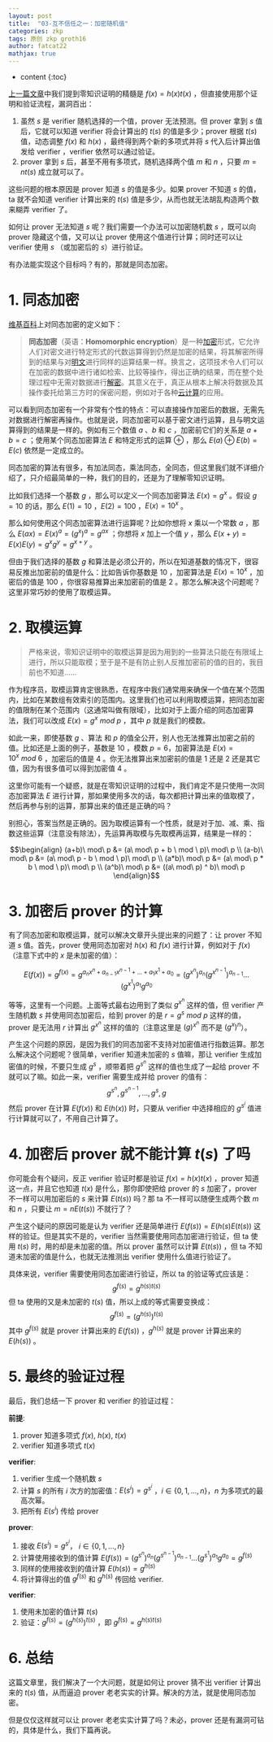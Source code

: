 ```yaml
---
layout: post
title:  "03-互不信任之一：加密随机值"
categories: zkp
tags: 原创 zkp groth16 
author: fatcat22
mathjax: true
---
```


* content
{:toc}




[上一篇文章](https://yangzhe.me/2023/10/12/how-to-proof-own-a-polynomial)中我们提到零知识证明的精髓是 $f(x)=h(x)t(x)$ ，但直接使用那个证明和验证流程，漏洞百出：
1. 虽然  $s$ 是 verifier 随机选择的一个值，prover 无法预测。但 prover 拿到 $s$ 值后，它就可以知道 verifier 将会计算出的 $t(s)$ 的值是多少；prover 根据 $t(s)$ 值，动态调整 $f(x)$ 和 $h(x)$ ，最终得到两个新的多项式并将 $s$  代入后计算出值发给 verifier ，verifier 依然可以通过验证。
2. prover 拿到 $s$ 后，甚至不用有多项式，随机选择两个值 $m$ 和 $n$ ，只要 $m = nt(s)$ 成立就可以了。

这些问题的根本原因是 prover 知道 $s$ 的值是多少。如果 prover 不知道 $s$ 的值， ta 就不会知道 verifier 计算出来的 $t(s)$ 值是多少，从而也就无法胡乱构造两个数来糊弄 verifier 了。

如何让 prover 无法知道 $s$ 呢？我们需要一个办法可以加密随机数 $s$ ，既可以向 prover 隐藏这个值，又可以让 prover 使用这个值进行计算；同时还可以让 verifier 使用 $s$ （或加密后的 $s$）进行验证。

有办法能实现这个目标吗？有的，那就是同态加密。

# 1. 同态加密
[维基百科](https://zh.wikipedia.org/zh-hans/%E5%90%8C%E6%80%81%E5%8A%A0%E5%AF%86)上对同态加密的定义如下：
>**同态加密**（英语：**Homomorphic encryption**）是一种[加密](https://zh.wikipedia.org/wiki/%E5%8A%A0%E5%AF%86 "加密")形式，它允许人们对密文进行特定形式的代数运算得到仍然是加密的结果，将其解密所得到的结果与对[明文](https://zh.wikipedia.org/wiki/%E6%98%8E%E6%96%87 "明文")进行同样的运算结果一样。换言之，这项技术令人们可以在加密的数据中进行诸如检索、比较等操作，得出正确的结果，而在整个处理过程中无需对数据进行[解密](https://zh.wikipedia.org/wiki/%E8%A7%A3%E5%AF%86 "解密")。其意义在于，真正从根本上解决将数据及其操作委托给第三方时的保密问题，例如对于各种[云计算](https://zh.wikipedia.org/wiki/%E4%BA%91%E8%AE%A1%E7%AE%97 "云计算")的应用。

可以看到同态加密有一个非常有个性的特点：可以直接操作加密后的数据，无需先对数据进行解密再操作。也就是说，同态加密可以基于密文进行运算，且与明文运算得到的结果是一样的。例如有三个数值 $a$ 、$b$ 和 $c$ ，加密前它们的关系是 $a+b=c$ ；使用某个同态加密算法 $E$ 和特定形式的运算 $\oplus$ ，那么 $E(a) \oplus E(b)=E(c)$ 依然是一定成立的。 

同态加密的算法有很多，有加法同态，乘法同态，全同态，但这里我们就不详细介绍了，只介绍最简单的一种，我们的目的，还是为了理解零知识证明。

比如我们选择一个基数 $g$ ，那么可以定义一个同态加密算法 $E(x)=g^x$ 。假设 $g=10$ 的话，那么 $E(1)=10$ ，$E(2)=100$ ，$E(x)=10^x$ 。

那么如何使用这个同态加密算法进行运算呢？比如你想将 $x$ 乘以一个常数 $a$ ，那么 $E(ax)={E(x)}^a=(g^x)^a=g^{ax}$ ；你想将 $x$ 加上一个值 $y$ ，那么 $E(x+y)=E(x)E(y)=g^xg^y=g^{x+y}$ 。

但由于我们选择的基数 $g$ 和算法是必须公开的，所以在知道基数的情况下，很容易反推出加密前的值是什么：比如告诉你基数是 10 ，加密算法是 $E(x)=10^x$  ，加密后的值是 100 ，你很容易推算出来加密前的值是 2 。那怎么解决这个问题呢？这里非常巧妙的使用了取模运算。

# 2. 取模运算
> 严格来说，零知识证明中的取模运算是因为用到的一些算法只能在有限域上进行，所以只能取模；至于是不是有防止别人反推加密前的值的目的，我目前也不知道......

作为程序员，取模运算肯定很熟悉，在程序中我们通常用来确保一个值在某个范围内，比如在某数组有效索引的范围内。这里我们也可以利用取模运算，把同态加密的值限制在某个范围内（这通常叫做有限域），比如对于上面介绍的同态加密算法，我们可以改成 $E(x)=g^x\ mod\ p$  ，其中 $p$ 就是我们的模数。

如此一来，即使基数 $g$ 、算法 和 $p$ 的值全公开，别人也无法推算出加密之前的值。比如还是上面的例子，基数是 10 ，模数 $p=6$，加密算法是 $E(x)=10^x\ mod \ 6$  ，加密后的值是 4 。你无法推算出来加密前的值是 1 还是 2 还是其它值，因为有很多值可以得到加密值 4 。

这里你可能有一个疑惑，就是在零知识证明的过程中，我们肯定不是只使用一次同态加密算法 $E$ 进行计算，那如果使用多次的话，每次都把计算出来的值取模了，然后再参与别的运算，那算出来的值还是正确的吗？

别担心，答案当然是正确的。因为取模运算有一个性质，就是对于加、减、乘、指数这些运算（注意没有除法），先运算再取模与先取模再运算，结果是一样的：

$$\begin{align}
(a+b)\ mod\ p &= (a\ mod\ p + b \ mod \ p)\ mod\ p \\
(a-b)\ mod\ p &= (a\ mod\ p - b \ mod \ p)\ mod\ p \\
(a*b)\ mod\ p &= (a\ mod\ p * b \ mod \ p)\ mod\ p \\
(a^b)\ mod\ p &= ((a\ mod\ p) ^ b)\ mod\ p
\end{align}$$

# 3. 加密后 prover 的计算
有了同态加密和取模运算，就可以解决文章开头提出来的问题了：让 prover 不知道 $s$ 值。首先，prover 使用同态加密对 $h(x)$ 和 $f(x)$ 进行计算，例如对于 $f(x)$（注意下式中的 $x$ 是未加密的值）：

$$E(f(x))=g^{f(x)}=g^{a_nx^n+a_{n-1}x^{n-1}+...+a_1x^1+a_0}={(g^{x^n})}^{a_n}{(g^{x^{n-1}})}^{a_{n-1}}...{(g^{x^1})}^{a_1}g^{a_0}$$

等等，这里有一个问题。上面等式最右边用到了类似 $g^{x^n}$ 这样的值，但 verifier 产生随机数 $s$ 并使用同态加密后，给到 prover 的是 $r=g^s\ mod\ p$ 这样的值，prover 是无法用 $r$ 计算出 $g^{x^n}$ 这样的值的（注意这里是 $(g)^{x^n}$ 而不是 $(g^x)^n$）。

产生这个问题的原因，是因为我们的同态加密不支持对加密值进行指数运算。那怎么解决这个问题呢？很简单，verifier 知道未加密的 $s$ 值嘛，那让 verifier 生成加密值的时候，不要只生成 $g^s$ ，顺带着把 $g^{s^n}$ 这样的值也生成了一起给 prover 不就可以了嘛。如此一来，verifier 需要生成并给 prover 的值有：
$$g^{s^n}, g^{s^{n-1}}, ..., g^{s}, g$$
然后 prover 在计算 $E(f(x))$ 和 $E(h(x))$ 时，只要从 verifier 中选择相应的 $g^{s^i}$ 值进行计算就可以了，不用自己计算了。

# 4. 加密后 prover 就不能计算  $t(s)$ 了吗
你可能会有个疑问，反正 verifier 验证时都是验证 $f(x)=h(x)t(x)$ ，prover 知道这一点，并且它也知道 $t(x)$ 是什么，那你即使把给 prover 的 $s$ 加密了，prover 不一样可以用加密后的 $s$ 来计算 $E(t(s))$ 吗？那 ta 不一样可以随便生成两个数 $m$ 和 $n$ ，只要让 $m=nE(t(s))$ 不就行了？

产生这个疑问的原因可能是认为 verifier 还是简单进行 $E(f(s))=E(h(s)E(t(s))$ 这样的验证。但是其实不是的，verifier 当然需要使用同态加密进行验证，但 ta 使用 $t(s)$ 时，用的却是未加密的值。所以 prover 虽然可以计算 $E(t(s))$ ，但 ta 不知道未加密的值是什么，也就无法推测出 verifier 使用什么值进行验证了。

具体来说，verifier 需要使用同态加密进行验证，所以 ta 的验证等式应该是：
$$g^{f(s)}=g^{h(s)t(s)}$$
但 ta 使用的又是未加密的 $t(s)$ 值，所以上成的等式需要变换成：
$$g^{f(s)}={(g^{h(s)})}^{t(s)}$$
其中 $g^{f(s)}$ 就是 prover 计算出来的 $E(f(s))$ ，$g^{h(s)}$ 就是 prover 计算出来的 $E(h(s))$ 。

# 5. 最终的验证过程
最后，我们总结一下 prover 和 verifier 的验证过程：

**前提**:
1. prover 知道多项式 $f(x)$, $h(x)$, $t(x)$ 
2. verifier 知道多项式 $t(x)$

**verifier**:
1. verifier 生成一个随机数 $s$
2. 计算 $s$ 的所有 $i$ 次方的加密值：$E(s^i)=g^{s^i}$ ，$i\in\{0,1,...,n\}$，$n$ 为多项式的最高次幂。
3. 把所有 $E(s^i)$ 传给 prover

**prover**:
1. 接收 $E(s^i)=g^{s^i}$， $i\in\{0,1,...,n\}$
2. 计算使用接收到的值计算 $E(f(s))=(g^{s^n})^{a_n}(g^{s^{n-1}})^{a_{n-1}}...(g^{s^1})^{a_1}g^{a_0}=g^{f(s)}$ 
3. 同样的使用接收到的值计算 $E(h(s))=g^{h(s)}$
4. 将计算得出的值 $g^{f(s)}$ 和 $g^{h(s)}$ 传回给 verifier.

**verifier**:
1. 使用未加密的值计算 $t(s)$
2. 验证：$g^{f(s)}={(g^{h(s)})}^{t(s)}$ ，即 $g^{f(s)}=g^{h(s)t(s)}$ 

# 6. 总结
这篇文章里，我们解决了一个大问题，就是如何让 prover 猜不出 verifier 计算出来的 $t(s)$ 值，从而逼迫 prover 老老实实的计算。解决的方法，就是使用同态加密。

但是仅仅这样就可以让 prover 老老实实计算了吗？未必，prover 还是有漏洞可钻的，具体是什么，我们下篇再说。

